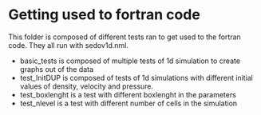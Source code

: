 ﻿# Getting used to fortran code
This folder is composed of different tests ran to get used to the fortran code. They all run with sedov1d.nml.
- basic_tests is composed of multiple tests of 1d simulation to create graphs out of the data
- test_InitDUP is composed of tests of 1d simulations with different initial values of density, velocity and pressure.
- test_boxlenght is a test with different boxlenght in the parameters
- test_nlevel is a test with different number of cells in the simulation
